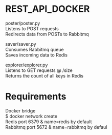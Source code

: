 # REST_API_DOCKER 

poster/poster.py <br />
Listens to POST requests <br />
Redirects data from POSTs to Rabbitmq <br />

saver/saver.py <br />
Consumes Rabbitmq queue <br />
Saves incoming data to Redis <br />
 
explorer/explorer.py <br />
Listens to GET requests @ /size <br />
Returns the count of all keys in Redis <br />


# Requirements <br />

Docker bridge <br />
$ docker network create <network-name> <br />
Redis port 6379 & name=redis by default  <br />
Rabbitmq  port 5672 & name=rabbitmq by defaul <br />
